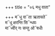 +++
title = "०६ मधु वाता"

+++
म᳓धु वा᳓ता ऋतायते᳓  
म᳓धु क्षरन्ति सि᳓न्धवः  
मा᳓ध्वीर् नः सन्तु ओ᳓षधीः